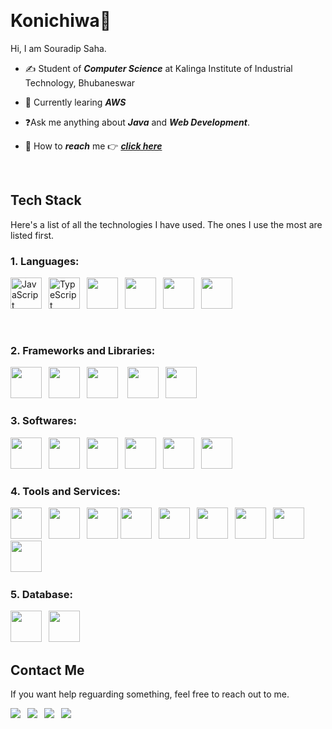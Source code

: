 <p>&nbsp;<p>

# **Konichiwa**👋

Hi, I am Souradip Saha.

- ✍️ Student of **_Computer Science_** at Kalinga Institute of Industrial Technology, Bhubaneswar

- 🔭 Currently learing **_AWS_**

- ❓Ask me anything about **_Java_** and **_Web Development_**.

- 📨 How to **_reach_** me 👉 [**_click here_**](mailto:souradipsaha2004@gmail.com?body=Hey%20Souradip)

<p>&nbsp;</p>

## **Tech Stack**

Here's a list of all the technologies I have used. The ones I use the most are listed first.

### **1. Languages:**
<p>
<img height="50" src="https://cdn.jsdelivr.net/gh/devicons/devicon/icons/javascript/javascript-original.svg" alt="JavaScript" />&ensp;
<img height="50" src="https://cdn.jsdelivr.net/gh/devicons/devicon/icons/typescript/typescript-original.svg" alt="TypeScript" />&ensp;
<img height="50" src="https://cdn.jsdelivr.net/gh/devicons/devicon@latest/icons/html5/html5-original.svg" />&ensp;         
<img height="50" src="https://cdn.jsdelivr.net/gh/devicons/devicon@latest/icons/css3/css3-original.svg" />&ensp;  
<img height="50" src="https://cdn.jsdelivr.net/gh/devicons/devicon@latest/icons/c/c-original.svg" />&ensp;  
<img height="50" src="https://cdn.jsdelivr.net/gh/devicons/devicon/icons/java/java-original.svg" />&ensp;          
</p>&ensp;

### **2. Frameworks and Libraries:**

<p>
<img height="50" src="https://cdn.jsdelivr.net/gh/devicons/devicon/icons/react/react-original.svg" />&ensp;
<img height="50" src="https://cdn.jsdelivr.net/gh/devicons/devicon@latest/icons/tailwindcss/tailwindcss-original.svg" />&ensp;   
<img height="50" src="https://cdn.jsdelivr.net/gh/devicons/devicon@latest/icons/nextjs/nextjs-original.svg" /> &ensp;       
<img height="50" src="https://cdn.jsdelivr.net/gh/devicons/devicon/icons/nodejs/nodejs-original.svg" />&ensp;    
<i class="devicon-express-original"></i>             
<img height="50" src="https://cdn.jsdelivr.net/gh/devicons/devicon@latest/icons/redux/redux-original.svg" />&ensp;     
</p>

### **3. Softwares:**

<p>
<img height="50" src="https://cdn.jsdelivr.net/gh/devicons/devicon/icons/vscode/vscode-original.svg"/>&ensp;
<img height="50" src="https://cdn.jsdelivr.net/gh/devicons/devicon@latest/icons/webstorm/webstorm-original.svg" />&ensp;        
<img height="50" src="https://cdn.jsdelivr.net/gh/devicons/devicon/icons/jetbrains/jetbrains-original.svg" />&ensp;
<img height="50" src="https://cdn.jsdelivr.net/gh/devicons/devicon@latest/icons/clion/clion-original.svg" />&ensp; 
<img height="50" src="https://cdn.jsdelivr.net/gh/devicons/devicon@latest/icons/intellij/intellij-original.svg" />&ensp;        
<img height="50" src="https://cdn.jsdelivr.net/gh/devicons/devicon@latest/icons/postman/postman-original.svg" />&ensp;     
</p>

### **4. Tools and Services:**
<p>
<img height="50" src="https://cdn.jsdelivr.net/gh/devicons/devicon/icons/git/git-original.svg" />&ensp;
<img height="50" src="https://cdn.jsdelivr.net/gh/devicons/devicon/icons/firebase/firebase-plain.svg" />&ensp;
<img height="50" src="https://cdn.jsdelivr.net/gh/devicons/devicon@latest/icons/mongoose/mongoose-original-wordmark.svg" />
<img height="50" src="https://cdn.jsdelivr.net/gh/devicons/devicon@latest/icons/nodemon/nodemon-original.svg" />&ensp;
<img height="50" src="https://cdn.jsdelivr.net/gh/devicons/devicon/icons/npm/npm-original-wordmark.svg" />&ensp;
<img height="50" src="https://cdn.jsdelivr.net/gh/devicons/devicon/icons/yarn/yarn-original.svg" />&ensp;
<img height="50" src="https://cdn.jsdelivr.net/gh/devicons/devicon@latest/icons/pnpm/pnpm-original.svg" />&ensp;
<img height="50" src="https://cdn.jsdelivr.net/gh/devicons/devicon@latest/icons/linux/linux-original.svg" />&ensp;
<img height="50" src="https://cdn.jsdelivr.net/gh/devicons/devicon@latest/icons/notion/notion-original.svg" />&ensp;         
</p>


### **5. Database:**
<p>
<img height="50" src="https://cdn.jsdelivr.net/gh/devicons/devicon@latest/icons/mysql/mysql-original-wordmark.svg" />&ensp;    
<img height="50" src="https://cdn.jsdelivr.net/gh/devicons/devicon@latest/icons/mongodb/mongodb-plain-wordmark.svg" />&ensp;       
</p>

## **Contact Me**

If you want help reguarding something, feel free to reach out to me.

<p>
<a href="https://x.com/Souradi38877748" target="_blank" rel="noreferrer noopener"><img src="https://img.icons8.com/color/48/null/twitter-circled--v1.png"/></a>&ensp;
<a href="mailto:samyabratamaji334@gmail.com?body=Hey%20Samyabrata," target="_blank" rel="noreferrer noopener"><img src="https://img.icons8.com/color/48/null/gmail--v1.png"/></a>&ensp;
<a href="https://discordapp.com/users/programist_2278" target="_blank" rel="noreferrer noopener"><img src="https://img.icons8.com/color/48/null/discord--v2.png"/></a>&ensp;
<a href="https://www.instagram.com/souradip_2022/" target="_blank" rel="noreferrer noopener"><img src="https://img.icons8.com/fluency/48/null/instagram-new.png"/></a>&ensp;
</p>

<p>&nbsp;</p>
